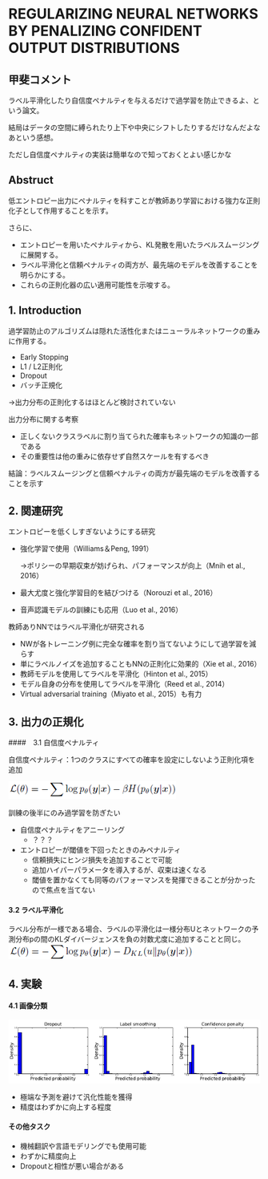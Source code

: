 ﻿# REGULARIZING NEURAL NETWORKS BY PENALIZING CONFIDENT OUTPUT DISTRIBUTIONS

## 甲斐コメント

ラベル平滑化したり自信度ペナルティを与えるだけで過学習を防止できるよ、という論文。

結局はデータの空間に縛られたり上下や中央にシフトしたりするだけなんだよなあという感想。

ただし自信度ペナルティの実装は簡単なので知っておくとよい感じかな




## Abstruct

低エントロピー出力にペナルティを科すことが教師あり学習における強力な正則化子として作用することを示す。

さらに、

- エントロピーを用いたペナルティから、KL発散を用いたラベルスムージングに展開する。
- ラベル平滑化と信頼ペナルティの両方が、最先端のモデルを改善することを明らかにする。
- これらの正則化器の広い適用可能性を示唆する。



## 1. Introduction

過学習防止のアルゴリズムは隠れた活性化またはニューラルネットワークの重みに作用する。

- Early Stopping
- L1 / L2正則化
- Dropout
- バッチ正規化

→出力分布の正則化するはほとんど検討されていない



出力分布に関する考察

- 正しくないクラスラベルに割り当てられた確率もネットワークの知識の一部である
- その重要性は他の重みに依存せず自然スケールを有するべき



結論：ラベルスムージングと信頼ペナルティの両方が最先端のモデルを改善することを示す



## 2. 関連研究

エントロピーを低くしすぎないようにする研究

- 強化学習で使用（Williams＆Peng, 1991）

  →ポリシーの早期収束が妨げられ、パフォーマンスが向上（Mnih et al., 2016）

- 最大尤度と強化学習目的を結びつける（Norouzi et al., 2016）

- 音声認識モデルの訓練にも応用（Luo et al., 2016）



教師ありNNではラベル平滑化が研究される

- NWが各トレーニング例に完全な確率を割り当てないようにして過学習を減らす
- 単にラベルノイズを追加することもNNの正則化に効果的（Xie et al., 2016）
- 教師モデルを使用してラベルを平滑化（Hinton et al., 2015）
- モデル自身の分布を使用してラベルを平滑化（Reed et al., 2014）
- Virtual adversarial training（Miyato et al., 2015）も有力



## 3. 出力の正規化

####　3.1 自信度ペナルティ

自信度ペナルティ：1つのクラスにすべての確率を設定にしないよう正則化項を追加

![キャプチャ](画像とか\キャプチャ.PNG)

訓練の後半にのみ過学習を防ぎたい

- 自信度ペナルティをアニーリング
  - ？？？
- エントロピーが閾値を下回ったときのみペナルティ
  - 信頼損失にヒンジ損失を追加することで可能
  - 追加ハイパーパラメータを導入するが、収束は速くなる
  - 閾値を置かなくても同等のパフォーマンスを発揮できることが分かったので焦点を当てない



#### 3.2 ラベル平滑化

ラベル分布が一様である場合、ラベルの平滑化は一様分布Uとネットワークの予測分布pの間のKLダイバージェンスを負の対数尤度に追加することと同じ。
![キャプチャ2](画像とか\キャプチャ2.PNG)



## 4. 実験

#### 4.1 画像分類

![キャプチャ3](画像とか\キャプチャ3.PNG)



- 極端な予測を避けて汎化性能を獲得
- 精度はわずかに向上する程度



#### その他タスク 

- 機械翻訳や言語モデリングでも使用可能
- わずかに精度向上
- Dropoutと相性が悪い場合がある